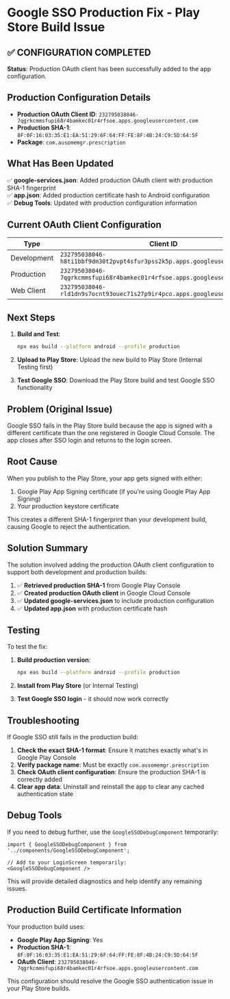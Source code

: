 # Google SSO Production Fix - Play Store Build Issue

## ✅ CONFIGURATION COMPLETED

**Status**: Production OAuth client has been successfully added to the app configuration.

## Production Configuration Details

- **Production OAuth Client ID**: `232795038046-7qgrkcmmsfupi68r4bamkec01r4rfsoe.apps.googleusercontent.com`
- **Production SHA-1**: `8F:0F:16:03:35:E1:EA:51:29:6F:64:FF:FE:8F:4B:24:C9:5D:64:5F`
- **Package**: `com.ausomemgr.prescription`

## What Has Been Updated

✅ **google-services.json**: Added production OAuth client with production SHA-1 fingerprint  
✅ **app.json**: Added production certificate hash to Android configuration  
✅ **Debug Tools**: Updated with production configuration information  

## Current OAuth Client Configuration

| Type | Client ID | SHA-1 Fingerprint |
|------|-----------|-------------------|
| Development | `232795038046-h8ti1bbf9dm30t2pvpt4sfur3pss2k5p.apps.googleusercontent.com` | `ABF15BE5666196500666777FE27CD0709366A01CD` |
| Production | `232795038046-7qgrkcmmsfupi68r4bamkec01r4rfsoe.apps.googleusercontent.com` | `8F0F160335E1EA51296F64FFFE8F4B24C95D645F` |
| Web Client | `232795038046-rld1dn9s7ocnt93ouec71s27p9ir4pco.apps.googleusercontent.com` | N/A |

## Next Steps

1. **Build and Test**:
   ```bash
   npx eas build --platform android --profile production
   ```

2. **Upload to Play Store**: Upload the new build to Play Store (Internal Testing first)

3. **Test Google SSO**: Download the Play Store build and test Google SSO functionality

## Problem (Original Issue)
Google SSO fails in the Play Store build because the app is signed with a different certificate than the one registered in Google Cloud Console. The app closes after SSO login and returns to the login screen.

## Root Cause
When you publish to the Play Store, your app gets signed with either:
1. Google Play App Signing certificate (if you're using Google Play App Signing)
2. Your production keystore certificate

This creates a different SHA-1 fingerprint than your development build, causing Google to reject the authentication.

## Solution Summary

The solution involved adding the production OAuth client configuration to support both development and production builds:

1. ✅ **Retrieved production SHA-1** from Google Play Console
2. ✅ **Created production OAuth client** in Google Cloud Console
3. ✅ **Updated google-services.json** to include production configuration
4. ✅ **Updated app.json** with production certificate hash

## Testing

To test the fix:

1. **Build production version**:
   ```bash
   npx eas build --platform android --profile production
   ```

2. **Install from Play Store** (or Internal Testing)

3. **Test Google SSO login** - it should now work correctly

## Troubleshooting

If Google SSO still fails in the production build:

1. **Check the exact SHA-1 format**: Ensure it matches exactly what's in Google Play Console
2. **Verify package name**: Must be exactly `com.ausomemgr.prescription`
3. **Check OAuth client configuration**: Ensure the production SHA-1 is correctly added
4. **Clear app data**: Uninstall and reinstall the app to clear any cached authentication state

## Debug Tools

If you need to debug further, use the `GoogleSSODebugComponent` temporarily:

```tsx
import { GoogleSSODebugComponent } from '../components/GoogleSSODebugComponent';

// Add to your LoginScreen temporarily:
<GoogleSSODebugComponent />
```

This will provide detailed diagnostics and help identify any remaining issues.

## Production Build Certificate Information

Your production build uses:
- **Google Play App Signing**: Yes
- **Production SHA-1**: `8F:0F:16:03:35:E1:EA:51:29:6F:64:FF:FE:8F:4B:24:C9:5D:64:5F`
- **OAuth Client**: `232795038046-7qgrkcmmsfupi68r4bamkec01r4rfsoe.apps.googleusercontent.com`

This configuration should resolve the Google SSO authentication issue in your Play Store builds. 